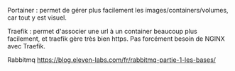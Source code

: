

Portainer : permet de gérer plus facilement les images/containers/volumes, car tout y est visuel.

Traefik : permet d'associer une url à un container beaucoup plus facilement, et traefik gère très bien https. Pas forcément besoin de NGINX avec Traefik.

Rabbitmq https://blog.eleven-labs.com/fr/rabbitmq-partie-1-les-bases/